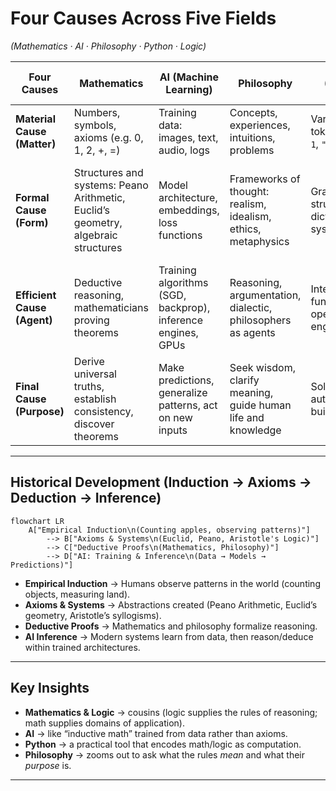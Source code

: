 # Four Causes Across Five Fields

*(Mathematics · AI · Philosophy · Python · Logic)*

| **Four Causes**             | **Mathematics**                                                                   | **AI (Machine Learning)**                                    | **Philosophy**                                                | **Python (Programming Language)**                              | **Logic**                                                              |
| --------------------------- | --------------------------------------------------------------------------------- | ------------------------------------------------------------ | ------------------------------------------------------------- | -------------------------------------------------------------- | ---------------------------------------------------------------------- |
| **Material Cause (Matter)** | Numbers, symbols, axioms (e.g. 0, 1, 2, +, =)                                     | Training data: images, text, audio, logs                     | Concepts, experiences, intuitions, problems                   | Variables, literals, tokens, syntax (`a = 1`, `"hello"`)       | Propositions, statements (`P`, `Q`)                                    |
| **Formal Cause (Form)**     | Structures and systems: Peano Arithmetic, Euclid’s geometry, algebraic structures | Model architecture, embeddings, loss functions               | Frameworks of thought: realism, idealism, ethics, metaphysics | Grammar, data structures (lists, dicts, classes), type systems | Formal systems: logical syntax, connectives (∧, ∨, →), proof systems   |
| **Efficient Cause (Agent)** | Deductive reasoning, mathematicians proving theorems                              | Training algorithms (SGD, backprop), inference engines, GPUs | Reasoning, argumentation, dialectic, philosophers as agents   | Interpreter/compiler, functions, operators, execution engine   | Inference rules: modus ponens, modus tollens, resolution, proof search |
| **Final Cause (Purpose)**   | Derive universal truths, establish consistency, discover theorems                 | Make predictions, generalize patterns, act on new inputs     | Seek wisdom, clarify meaning, guide human life and knowledge  | Solve problems, automate tasks, build applications             | Establish validity, consistency, truth-preserving reasoning            |

---

## Historical Development (Induction → Axioms → Deduction → Inference)

```mermaid
flowchart LR
    A["Empirical Induction\n(Counting apples, observing patterns)"] 
        --> B["Axioms & Systems\n(Euclid, Peano, Aristotle's Logic)"] 
        --> C["Deductive Proofs\n(Mathematics, Philosophy)"] 
        --> D["AI: Training & Inference\n(Data → Models → Predictions)"]
```

* **Empirical Induction** → Humans observe patterns in the world (counting objects, measuring land).
* **Axioms & Systems** → Abstractions created (Peano Arithmetic, Euclid’s geometry, Aristotle’s syllogisms).
* **Deductive Proofs** → Mathematics and philosophy formalize reasoning.
* **AI Inference** → Modern systems learn from data, then reason/deduce within trained architectures.

---

## Key Insights

* **Mathematics & Logic** → cousins (logic supplies the rules of reasoning; math supplies domains of application).
* **AI** → like “inductive math” trained from data rather than axioms.
* **Python** → a practical tool that encodes math/logic as computation.
* **Philosophy** → zooms out to ask what the rules *mean* and what their *purpose* is.

---

